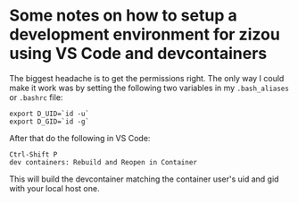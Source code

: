 # Some notes on how to setup a development environment for zizou using VS Code and devcontainers

The biggest headache is to get the permissions right. The only way I could make it work was
by setting the following two variables in my `.bash_aliases` or `.bashrc` file:
```
export D_UID=`id -u`
export D_GID=`id -g`
```

After that do the following in VS Code:
```
Ctrl-Shift P
dev containers: Rebuild and Reopen in Container
```

This will build the devcontainer matching the container user's uid and gid with your local host one. 